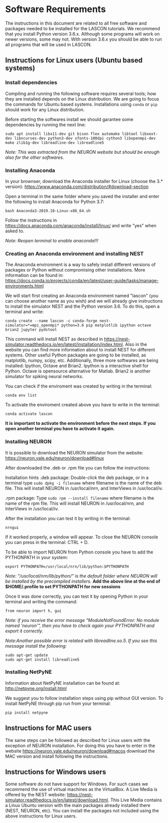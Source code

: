 # Software Requirements

The instructions in this document are related to all free software and packages needed to be installed for the LASCON tutorials.
We recommend that you install Python version 3.6.x. Although some programs will work on newer versions, some may not. With version 3.6.x you should be able to run all programs that will be used in LASCON.

## Instructions for Linux users (Ubuntu based systems)

### Install dependencies

Compiling and running the following software requires several tools; how they are installed depends on the Linux distribution. We are going to focus the commands for Ubuntu based systems. Installations using ```conda``` or ```pip``` should work for any Linux distribution.

Before starting the softwares install we should garantee some dependencies by running the next line: 

```
sudo apt install libx11-dev git bison flex automake libtool libxext-dev libncurses-dev python3-dev xfonts-100dpi cython3 libopenmpi-dev make zlib1g-dev libreadline-dev libreadline5
```

*Note: This was extracted from the NEURON website but should be enough also for the other softwares.* 

### Installing Anaconda

In your brownser, download the Anaconda installer for Linux (choose the 3.* version): 
https://www.anaconda.com/distribution/#download-section

Open a terminal in the same folder where you saved the installer and enter the following to install Anaconda for Python 3.7:
```
bash Anaconda3-2019.10-Linux-x86_64.sh
```

Follow the instructions in https://docs.anaconda.com/anaconda/install/linux/ and write "yes" when asked to.

*Note: Reopen terminal to enable anaconda!!!*

### Creating an Anaconda environment and installing NEST

The Anaconda environment is a way to safely install different versions of packages or Python without compromising other installations. More information can be found in: https://docs.conda.io/projects/conda/en/latest/user-guide/tasks/manage-environments.html

We will start first creating an Anaconda environment named "lascon" (you can choose another name as you wish) and we will already give instructions to install the simulator NEST and the Python version 3.6. To do this, open a terminal and write:

```
conda create --name lascon -c conda-forge nest-simulator=*=mpi_openmpi* python=3.6 pip matplotlib ipython octave brian2 jupyter pydstool
```

This command will install NEST as described in https://nest-simulator.readthedocs.io/en/latest/installation/index.html. Also in the website you can find more information about to install NEST for different systems.
Other useful Python packages are going to be installed, as matplotlib, numpy, scipy, etc. Additionally, three more softwares are being installed: Ipython, Octave and Brian2. Ipython is a interactive shell for Python. Octave is opensource alternative for Matlab. Brian2 is another simulator for spiking neural networks.

You can check if the enviroment was created by writing in the terminal:
```
conda env list
```

To activate the enviroment created above you have to write in the terminal:

```
conda activate lascon
```

**It is important to activate the environment before the next steps. If you open another terminal you have to activate it again.**

### Installing NEURON

It is possible to download the NEURON simulator from the website: https://neuron.yale.edu/neuron/download#linux

After downloaded the .deb or .rpm file you can follow the instructions:


Installation hints 
.deb package: Double-click the deb package, or in a terminal type
     ```sudo dpkg -i filename```
where filename is the name of the deb file. This will install NEURON in /usr/local/nrn, and InterViews in /usr/local/iv.

.rpm package: Type
     ```sudo rpm --install filename```
where filename is the name of the rpm file. This will install NEURON in /usr/local/nrn, and InterViews in /usr/local/iv.

After the installation you can test it by writing in the terminal: 
```
nrngui
```

If it worked properly, a window will appear. To close the NEURON console you can press in the terminal: CTRL + D.

To be able to import NEURON from Python console you have to add the PYTHONPATH in your system:

```
export PYTHONPATH=/usr/local/nrn/lib/python:$PYTHONPATH
```

*Note: "/usr/local/nrn/lib/python/" is the default folder where NEURON will be installed by the precompiled installers.*
**Add the above line at the end of $HOME/.profile to set PYTHONPATH for new sessions**

Once it was done correctly, you can test it by opening Python in your terminal and writing the command:

```
from neuron import h, gui
```

*Note: if you receive the error message "ModuleNotFoundError: No module named 'neuron'", then you have to check again your PYTHONPATH and export it correctly.*

*Note:Another possible error is related with libreadline.so.5. If you see this message install the following:*
```
sudo apt-get update
sudo apt-get install libreadline5
```

### Installing NetPyNE

Information about NetPyNE installation can be found at: http://netpyne.org/install.html

We suggest you to follow installation steps using pip without GUI version. To install NetPyNE through pip run from your terminal:

```
pip install netpyne
```

<!---
We suggest you to follow installation steps using pip and GUI version. To install NetPyNE-UI through pip run from your terminal:

```
pip install netpyne_ui
jupyter nbextension enable --py jupyter_geppetto
jupyter serverextension enable --py jupyter_geppetto
jupyter nbextension enable --py widgetsnbextension
```

If it was installed correct, you can run by writing the command in the terminal: ```NetPyNE-UI ```
-->

## Instructions for MAC users

The same steps can be followed as described for Linux users with the exception of NEURON installation. For doing this you have to enter in the website https://neuron.yale.edu/neuron/download#macos download the MAC version and install following the instructions.

## Instructions for Windows users

Some software do not have support for Windows. For such cases we recommend the use of virtual machines as the VirtualBox. A Live Media is offered by the NEST website: https://nest-simulator.readthedocs.io/en/latest/download.html. This Live Media contains a Linux Ubuntu version with the main packages already installed there (NEST, NEURON, etc). You can install the packages not included using the above instructions for Linux users.
